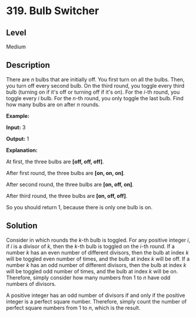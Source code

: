 # 319. Bulb Switcher
## Level
Medium

## Description
There are *n* bulbs that are initially off. You first turn on all the bulbs. Then, you turn off every second bulb. On the third round, you toggle every third bulb (turning on if it's off or turning off if it's on). For the *i*-th round, you toggle every *i* bulb. For the *n*-th round, you only toggle the last bulb. Find how many bulbs are on after *n* rounds.

**Example:**

**Input:** 3

**Output:** 1
 
**Explanation:**

At first, the three bulbs are **[off, off, off]**.

After first round, the three bulbs are **[on, on, on]**.

After second round, the three bulbs are **[on, off, on]**.

After third round, the three bulbs are **[on, off, off]**. 

So you should return 1, because there is only one bulb is on.

## Solution
Consider in which rounds the *k*-th bulb is toggled. For any positive integer *i*, if *i* is a divisor of *k*, then the *k*-th bulb is toggled on the *i*-th round. If a number *k* has an even number of different divisors, then the bulb at index *k* will be toggled even number of times, and the bulb at index *k* will be off. If a number *k* has an odd number of different divisors, then the bulb at index *k* will be toggled odd number of times, and the bulb at index *k* will be on. Therefore, simply consider how many numbers fron 1 to *n* have odd numbers of divisors.

A positive integer has an odd number of divisors if and only if the positive integer is a perfect square number. Therefore, simply count the number of perfect square numbers from 1 to *n*, which is the result.
